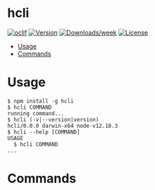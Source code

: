 # hcli

[![oclif](https://img.shields.io/badge/cli-oclif-brightgreen.svg)](https://oclif.io)
[![Version](https://img.shields.io/npm/v/hcli.svg)](https://npmjs.org/package/hcli)
[![Downloads/week](https://img.shields.io/npm/dw/hcli.svg)](https://npmjs.org/package/hcli)
[![License](https://img.shields.io/npm/l/hcli.svg)](https://github.com/hzeyuan/hcli/blob/master/package.json)

<!-- toc -->

- [Usage](#usage)
- [Commands](#commands)
<!-- tocstop -->

# Usage

<!-- usage -->

```sh-session
$ npm install -g hcli
$ hcli COMMAND
running command...
$ hcli (-v|--version|version)
hcli/0.0.0 darwin-x64 node-v12.18.3
$ hcli --help [COMMAND]
USAGE
  $ hcli COMMAND
...
```

<!-- usagestop -->

# Commands

<!-- commands -->

<!-- commandsstop -->
